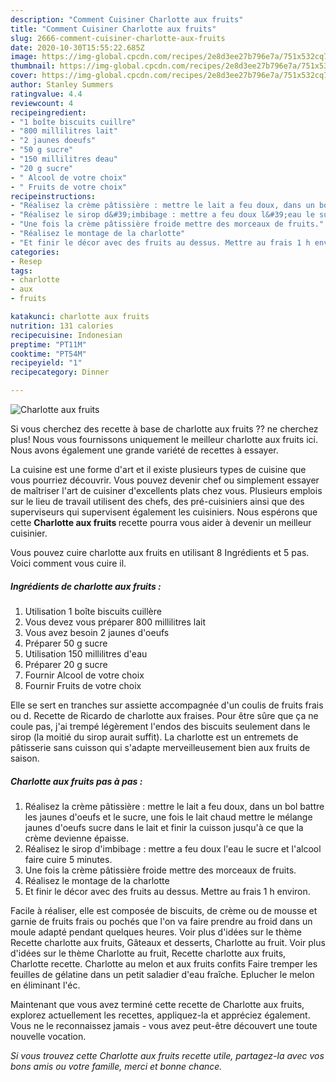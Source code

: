 ```yaml
---
description: "Comment Cuisiner Charlotte aux fruits"
title: "Comment Cuisiner Charlotte aux fruits"
slug: 2666-comment-cuisiner-charlotte-aux-fruits
date: 2020-10-30T15:55:22.685Z
image: https://img-global.cpcdn.com/recipes/2e8d3ee27b796e7a/751x532cq70/charlotte-aux-fruits-photo-principale-de-la-recette.jpg
thumbnail: https://img-global.cpcdn.com/recipes/2e8d3ee27b796e7a/751x532cq70/charlotte-aux-fruits-photo-principale-de-la-recette.jpg
cover: https://img-global.cpcdn.com/recipes/2e8d3ee27b796e7a/751x532cq70/charlotte-aux-fruits-photo-principale-de-la-recette.jpg
author: Stanley Summers
ratingvalue: 4.4
reviewcount: 4
recipeingredient:
- "1 boîte biscuits cuillre"
- "800 millilitres lait"
- "2 jaunes doeufs"
- "50 g sucre"
- "150 millilitres deau"
- "20 g sucre"
- " Alcool de votre choix"
- " Fruits de votre choix"
recipeinstructions:
- "Réalisez la crème pâtissière : mettre le lait a feu doux, dans un bol battre les jaunes d&#39;oeufs et le sucre, une fois le lait chaud mettre le mélange jaunes d&#39;oeufs sucre dans le lait et finir la cuisson jusqu&#39;à ce que la crème devienne épaisse."
- "Réalisez le sirop d&#39;imbibage : mettre a feu doux l&#39;eau le sucre et l&#39;alcool faire cuire 5 minutes."
- "Une fois la crème pâtissière froide mettre des morceaux de fruits."
- "Réalisez le montage de la charlotte"
- "Et finir le décor avec des fruits au dessus. Mettre au frais 1 h environ."
categories:
- Resep
tags:
- charlotte
- aux
- fruits

katakunci: charlotte aux fruits 
nutrition: 131 calories
recipecuisine: Indonesian
preptime: "PT11M"
cooktime: "PT54M"
recipeyield: "1"
recipecategory: Dinner

---
```



![Charlotte aux fruits](https://img-global.cpcdn.com/recipes/2e8d3ee27b796e7a/751x532cq70/charlotte-aux-fruits-photo-principale-de-la-recette.jpg)

Si vous cherchez des recette à base de charlotte aux fruits ?? ne cherchez plus! Nous vous fournissons uniquement le meilleur charlotte aux fruits ici. Nous avons également une grande variété de recettes à essayer.

La cuisine est une forme d'art et il existe plusieurs types de cuisine que vous pourriez découvrir. Vous pouvez devenir chef ou simplement essayer de maîtriser l'art de cuisiner d'excellents plats chez vous. Plusieurs emplois sur le lieu de travail utilisent des chefs, des pré-cuisiniers ainsi que des superviseurs qui supervisent également les cuisiniers. Nous espérons que cette <strong> Charlotte aux fruits </strong> recette pourra vous aider à devenir un meilleur cuisinier.

<!--inarticleads1-->

Vous pouvez cuire charlotte aux fruits en utilisant 8 Ingrédients et 5 pas. Voici comment vous cuire il.

##### Ingrédients de charlotte aux fruits :

1. Utilisation 1 boîte biscuits cuillère
1. Vous devez vous préparer 800 millilitres lait
1. Vous avez besoin 2 jaunes d&#39;oeufs
1. Préparer 50 g sucre
1. Utilisation 150 millilitres d&#39;eau
1. Préparer 20 g sucre
1. Fournir  Alcool de votre choix
1. Fournir  Fruits de votre choix


Elle se sert en tranches sur assiette accompagnée d&#39;un coulis de fruits frais ou d. Recette de Ricardo de charlotte aux fraises. Pour être sûre que ça ne coule pas, j&#39;ai trempé légèrement l&#39;endos des biscuits seulement dans le sirop (la moitié du sirop aurait suffit). La charlotte est un entremets de pâtisserie sans cuisson qui s&#39;adapte merveilleusement bien aux fruits de saison. 

<!--inarticleads2-->

##### Charlotte aux fruits pas à pas :

1. Réalisez la crème pâtissière : mettre le lait a feu doux, dans un bol battre les jaunes d&#39;oeufs et le sucre, une fois le lait chaud mettre le mélange jaunes d&#39;oeufs sucre dans le lait et finir la cuisson jusqu&#39;à ce que la crème devienne épaisse.
1. Réalisez le sirop d&#39;imbibage : mettre a feu doux l&#39;eau le sucre et l&#39;alcool faire cuire 5 minutes.
1. Une fois la crème pâtissière froide mettre des morceaux de fruits.
1. Réalisez le montage de la charlotte
1. Et finir le décor avec des fruits au dessus. Mettre au frais 1 h environ.


Facile à réaliser, elle est composée de biscuits, de crème ou de mousse et garnie de fruits frais ou pochés que l&#39;on va faire prendre au froid dans un moule adapté pendant quelques heures. Voir plus d&#39;idées sur le thème Recette charlotte aux fruits, Gâteaux et desserts, Charlotte au fruit. Voir plus d&#39;idées sur le thème Charlotte au fruit, Recette charlotte aux fruits, Charlotte recette. Charlotte au melon et aux fruits confits Faire tremper les feuilles de gélatine dans un petit saladier d&#39;eau fraîche. Eplucher le melon en éliminant l&#39;éc. 

<!--inarticleads1-->

<p>
Maintenant que vous avez terminé cette recette de Charlotte aux fruits, explorez actuellement les recettes, appliquez-la et appréciez également. Vous ne le reconnaissez jamais - vous avez peut-être découvert une toute nouvelle vocation.
</p>

<p>
<i>Si vous trouvez cette Charlotte aux fruits recette utile, partagez-la avec vos bons amis ou votre famille, merci et bonne chance.</i>
</p>
